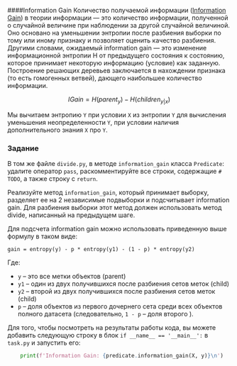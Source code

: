 ####Information Gain
Количество получаемой информации ([Information Gain](https://en.wikipedia.org/wiki/Information_gain_in_decision_trees)) в теории информации &mdash; 
это количество информации, полученной о случайной величине при наблюдении за другой 
случайной величиной. Оно основано на уменьшении энтропии после разбиения выборки по 
тому или иному признаку и позволяет оценить качество разбиения. Другими словами, 
ожидаемый information gain &mdash; это изменение информационной энтропии Η от предыдущего 
состояния к состоянию, которое принимает некоторую информацию (условие) как заданную. 
Построение решающих деревьев заключается в нахождении признака (то есть гомогенных ветвей), 
дающего наибольшее количество информации.

$$IGain = H(parent_y) - H(children_{y|x}) $$

Мы вычитаем энтропию `Y` при условии `X` из энтропии `Y` для вычисления уменьшения неопределенности
`Y`, при условии наличия дополнительного знания `X` про `Y`.



### Задание

В том же файле `divide.py`, в методе `information_gain` класса `Predicate`: удалите оператор `pass`, 
раскомментируйте все строки, содержащие `# TODO`, а также строку с `return`. 

Реализуйте метод `information_gain`, который 
принимает выборку, разделяет ее на 2 независимые подвыборки и подсчитывает information gain.
Для разбиения выборки этот метод должен использовать метод divide, написанный на предыдущем 
шаге. 




<div class="hint">

Для подсчета information gain можно использовать приведенную выше формулу в таком виде:

`gain = entropy(y) - p * entropy(y1) - (1 - p) * entropy(y2)`

Где:
- `y` – это все метки объектов (parent)
- `y1` – один из двух получившихся после разбиения сетов меток (child)
- `y2` – второй из двух получившихся после разбиения сетов меток (child)
- `p` – доля объектов из первого дочернего сета среди всех объектов полного датасета (следовательно, `1 - p` – доля второго ).
</div>

Для того, чтобы посмотреть на результаты работы кода, вы можете добавить
следующую строку в блок `if __name__ == '__main__':` в `task.py` и запустить его:

```python
    print(f'Information Gain: {predicate.information_gain(X, y)}\n')     
```
